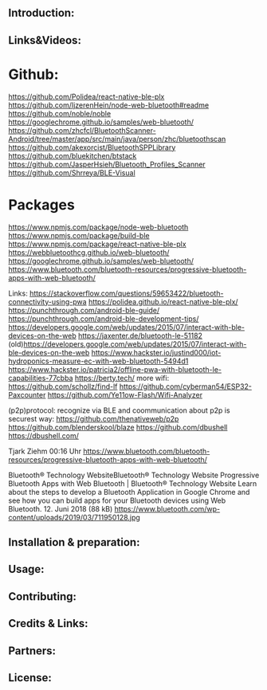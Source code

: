 
## Introduction:
## Links&Videos:

# Github:
https://github.com/Polidea/react-native-ble-plx
https://github.com/IjzerenHein/node-web-bluetooth#readme
https://github.com/noble/noble
https://googlechrome.github.io/samples/web-bluetooth/
https://github.com/zhcfcl/BluetoothScanner-Android/tree/master/app/src/main/java/person/zhc/bluetoothscan
https://github.com/akexorcist/BluetoothSPPLibrary
https://github.com/bluekitchen/btstack
https://github.com/JasperHsieh/Bluetooth_Profiles_Scanner
https://github.com/Shrreya/BLE-Visual

# Packages

https://www.npmjs.com/package/node-web-bluetooth
https://www.npmjs.com/package/build-ble
https://www.npmjs.com/package/react-native-ble-plx
https://webbluetoothcg.github.io/web-bluetooth/
https://googlechrome.github.io/samples/web-bluetooth/
https://www.bluetooth.com/bluetooth-resources/progressive-bluetooth-apps-with-web-bluetooth/

Links:
https://stackoverflow.com/questions/59653422/bluetooth-connectivity-using-pwa
https://polidea.github.io/react-native-ble-plx/ https://punchthrough.com/android-ble-guide/
https://punchthrough.com/android-ble-development-tips/
https://developers.google.com/web/updates/2015/07/interact-with-ble-devices-on-the-web
https://jaxenter.de/bluetooth-le-51182
(old)https://developers.google.com/web/updates/2015/07/interact-with-ble-devices-on-the-web
https://www.hackster.io/justind000/iot-hydroponics-measure-ec-with-web-bluetooth-5494d1
https://www.hackster.io/patricia2/offline-pwa-with-bluetooth-le-capabilities-77cbba
https://berty.tech/
more wifi:
https://github.com/schollz/find-lf
https://github.com/cyberman54/ESP32-Paxcounter
https://github.com/Ye11ow-Flash/Wifi-Analyzer

(p2p)protocol:
recognize via BLE and coommunication about p2p is securest way:
https://github.com/thenativeweb/p2p
https://github.com/blenderskool/blaze
https://github.com/dbushell
https://dbushell.com/



Tjark Ziehm  00:16 Uhr
https://www.bluetooth.com/bluetooth-resources/progressive-bluetooth-apps-with-web-bluetooth/

Bluetooth® Technology WebsiteBluetooth® Technology Website
Progressive Bluetooth Apps with Web Bluetooth | Bluetooth® Technology Website
Learn about the steps to develop a Bluetooth Application in Google Chrome and see how you can build apps for your Bluetooth devices using Web Bluetooth.
12. Juni 2018 (88 kB)
https://www.bluetooth.com/wp-content/uploads/2019/03/711950128.jpg

## Installation & preparation:
## Usage:
## Contributing:
## Credits & Links:
## Partners:
## License:


